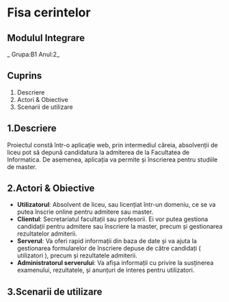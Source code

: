 # **Fisa cerintelor**
##  Modulul Integrare
_ Grupa:B1 Anul:2_
## Cuprins
1. Descriere
1. Actori & Obiective
1. Scenarii de utilizare

## 1.Descriere

   Proiectul constă într-o aplicație web, prin intermediul căreia, absolvenții de liceu pot să depună candidatura la admiterea de la Facultatea de Informatica. De asemenea, aplicația va permite și înscrierea pentru studiile de master.

## 2.Actori & Obiective
- **Utilizatorul**: Absolvent de liceu, sau licențiat într-un domeniu, ce se va putea înscrie online pentru admitere sau master.
- **Clientul**: Secretariatul facultații sau profesorii. Ei vor putea gestiona candidații pentru admitere sau înscriere la master, precum și gestionarea rezultatelor admiterii.
- **Serverul**: Va oferi rapid informații din baza de date și va ajuta la gestionarea formularelor de înscriere depuse de către candidați ( utilizatori ), precum și rezultatele admiterii.
- **Administratorul serverului**: Va afișa informații cu privire la susținerea examenului, rezultatele, și anunțuri de interes pentru utilizatori.

## 3.Scenarii de utilizare


